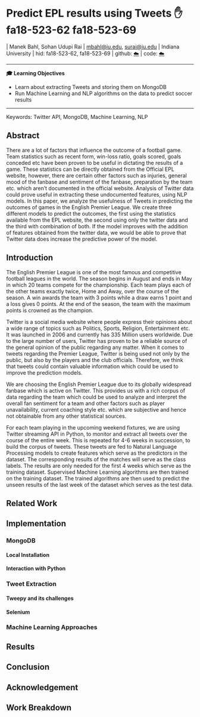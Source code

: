 # Predict EPL results using Tweets :hand: fa18-523-62 fa18-523-69

| Manek Bahl, Sohan Udupi Rai
| mbahl@iu.edu, surai@iu.edu
| Indiana University
| hid: fa18-523-62, fa18-523-69
| github: [:cloud:](https://github.com/cloudmesh-community/fa18-523-62/blob/master/project-report/report.md)
| code: [:cloud:](https://github.com/cloudmesh-community/fa18-523-62/blob/master/project-code/code)

---

**:mortar_board: Learning Objectives**

* Learn about extracting Tweets and storing them on MongoDB
* Run Machine Learning and NLP algorithms on the data to predict soccer results

---

Keywords: Twitter API, MongoDB, Machine Learning, NLP

## Abstract

There are a lot of factors that influence the outcome of a football game. Team
statistics such as recent form, win-loss ratio, goals scored, goals conceded etc
have been proven to be useful in dictating the results of a game. These
statistics can be directly obtained from the Official EPL website, however,
there are certain other factors such as injuries, general mood of the fanbase
and sentiment of the fanbase, preparation by the team etc. which aren’t
documented in the official website. Analysis of Twitter data could prove useful
in extracting these undocumented features, using NLP models. In this paper, we
analyze the usefulness of Tweets in predicting the outcomes of games in the
English Premier League. We create three different models to predict the
outcomes, the first using the statistics available from the EPL website, the
second using only the twitter data and the third with combination of both. If
the model improves with the addition of features obtained from the twitter data,
we would be able to prove that Twitter data does increase the predictive power
of the model.

## Introduction

The English Premier League is one of the most famous and competitive football
leagues in the world. The season begins in August and ends in May in which 20
teams compete for the championship. Each team plays each of the other teams
exactly twice, Home and Away, over the course of the season. A win awards the
team with 3 points while a draw earns 1 point and a loss gives 0 points. At the
end of the season, the team with the maximum points is crowned as the champion.

Twitter is a social media website where people express their opinions about a
wide range of topics such as Politics, Sports, Religion, Entertainment etc. It
was launched in 2006 and currently has 335 Million users worldwide. Due to the
large number of users, Twitter has proven to be a reliable source of the general
opinion of the public regarding any matter. When it comes to tweets regarding
the Premier League, Twitter is being used not only by the public, but also by
the players and the club officials. Therefore, we think that tweets could
contain valuable information which could be used to improve the prediction
models.

We are choosing the English Premier League due to its globally widespread
fanbase which is active on Twitter. This provides us with a rich corpus of data
regarding the team which could be used to analyze and interpret the overall fan
sentiment for a team and other factors such as player unavailability, current
coaching style etc. which are subjective and hence not obtainable from any other
statistical sources.

For each team playing in the upcoming weekend fixtures, we are using Twitter
streaming API in Python, to monitor and extract all tweets over the course of
the entire week. This is repeated for 4-6 weeks in succession, to build the
corpus of tweets. These tweets are fed to Natural Language Processing models to
create features which serve as the predictors in the dataset. The corresponding
results of the matches will serve as the class labels. The results are only
needed for the first 4 weeks which serve as the training dataset. Supervised
Machine Learning algorithms are then trained on the training dataset. The
trained algorithms are then used to predict the unseen results of the last week
of the dataset which serves as the test data.

## Related Work

## Implementation
### MongoDB
#### Local Installation
#### Interaction with Python

### Tweet Extraction
#### Tweepy and its challenges
#### Selenium

### Machine Learning Approaches

## Results

## Conclusion

## Acknowledgement

## Work Breakdown
